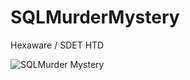 # SQLMurderMystery
Hexaware / SDET HTD 

![SQLMurder Mystery](https://user-images.githubusercontent.com/109385449/180072561-f70de213-5476-4b7e-809f-e94919c6f225.png)
